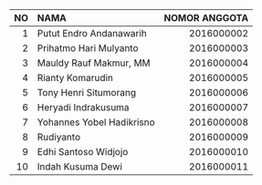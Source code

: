 |   NO | NAMA                      |   NOMOR ANGGOTA |
|-----:|:--------------------------|----------------:|
|    1 | Putut Endro Andanawarih   |      2016000002 |
|    2 | Prihatmo  Hari Mulyanto   |      2016000003 |
|    3 | Mauldy Rauf Makmur, MM    |      2016000004 |
|    4 | Rianty Komarudin          |      2016000005 |
|    5 | Tony Henri Situmorang     |      2016000006 |
|    6 | Heryadi Indrakusuma       |      2016000007 |
|    7 | Yohannes Yobel Hadikrisno |      2016000008 |
|    8 | Rudiyanto                 |      2016000009 |
|    9 | Edhi Santoso Widjojo      |      2016000010 |
|   10 | Indah Kusuma Dewi         |      2016000011 |